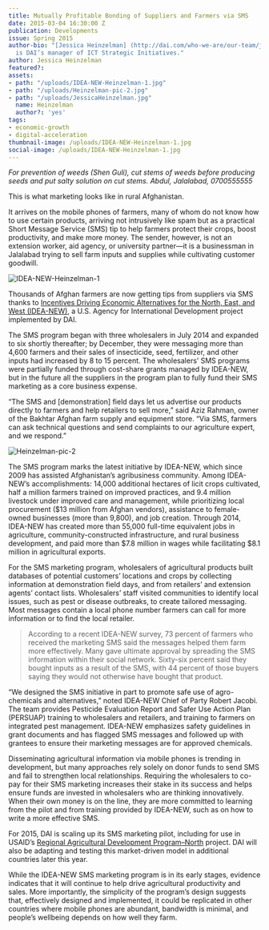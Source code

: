 ```yaml
---
title: Mutually Profitable Bonding of Suppliers and Farmers via SMS
date: 2015-03-04 16:30:00 Z
publication: Developments
issue: Spring 2015
author-bio: "[Jessica Heinzelman] (http://dai.com/who-we-are/our-team/jessica-heinzelman)
  is DAI’s manager of ICT Strategic Initiatives."
author: Jessica Heinzelman
featured?: 
assets:
- path: "/uploads/IDEA-NEW-Heinzelman-1.jpg"
- path: "/uploads/Heinzelman-pic-2.jpg"
- path: "/uploads/JessicaHeinzelman.jpg"
  name: Heinzelman
  author?: 'yes'
tags:
- economic-growth
- digital-acceleration
thumbnail-image: /uploads/IDEA-NEW-Heinzelman-1.jpg
social-image: /uploads/IDEA-NEW-Heinzelman-1.jpg
---
```


*For prevention of weeds (Shen Guli), cut stems of weeds before producing seeds and put salty solution on cut stems. Abdul, Jalalabad, 0700555555*

This is what marketing looks like in rural Afghanistan.



It arrives on the mobile phones of farmers, many of whom do not know how to use certain products, arriving not intrusively like spam but as a practical Short Message Service (SMS) tip to help farmers protect their crops, boost productivity, and make more money. The sender, however, is not an extension worker, aid agency, or university partner—it is a businessman in Jalalabad trying to sell farm inputs and supplies while cultivating customer goodwill.

![IDEA-NEW-Heinzelman-1](/uploads/IDEA-NEW-Heinzelman-1.jpg "Drawing out lessons learned from earlier IDEA-NEW SMS marketing efforts") 

Thousands of Afghan farmers are now getting tips from suppliers via SMS thanks to [Incentives Driving Economic Alternatives for the North, East, and West (IDEA-NEW)](http://dai.com/our-work/projects/afghanistan%E2%80%94incentives-driving-economic-alternatives-north-east-and-west-idea-new), a U.S. Agency for International Development project implemented by DAI.

The SMS program began with three wholesalers in July 2014 and expanded to six shortly thereafter; by December, they were messaging more than 4,600 farmers and their sales of insecticide, seed, fertilizer, and other inputs had increased by 8 to 15 percent. The wholesalers’ SMS programs were partially funded through cost-share grants managed by IDEA-NEW, but in the future all the suppliers in the program plan to fully fund their SMS marketing as a core business expense.

“The SMS and [demonstration] field days let us advertise our products directly to farmers and help retailers to sell more,” said Aziz Rahman, owner of the Bakhtar Afghan farm supply and equipment store. “Via SMS, farmers can ask technical questions and send complaints to our agriculture expert, and we respond.”

![Heinzelman-pic-2](/uploads/Heinzelman-pic-2.jpg "SMS brainstorming sticky notes") 

The SMS program marks the latest initiative by IDEA-NEW, which since 2009 has assisted Afghanistan’s agribusiness community. Among IDEA-NEW’s accomplishments: 14,000 additional hectares of licit crops cultivated, half a million farmers trained on improved practices, and 9.4 million livestock under improved care and management, while prioritizing local procurement ($13 million from Afghan vendors), assistance to female-owned businesses (more than 9,800), and job creation. Through 2014, IDEA-NEW has created more than 55,000 full-time equivalent jobs in agriculture, community-constructed infrastructure, and rural business development, and paid more than $7.8 million in wages while facilitating $8.1 million in agricultural exports.

For the SMS marketing program, wholesalers of agricultural products built databases of potential customers’ locations and crops by collecting information at demonstration field days, and from retailers’ and extension agents’ contact lists. Wholesalers’ staff visited communities to identify local issues, such as pest or disease outbreaks, to create tailored messaging. Most messages contain a local phone number farmers can call for more information or to find the local retailer.

> According to a recent IDEA-NEW survey, 73 percent of farmers who received the marketing SMS said the messages helped them farm more effectively. Many gave ultimate approval by spreading the SMS information within their social network. Sixty-six percent said they bought inputs as a result of the SMS, with 44 percent of those buyers saying they would not otherwise have bought that product. 

“We designed the SMS initiative in part to promote safe use of agro-chemicals and alternatives,” noted IDEA-NEW Chief of Party Robert Jacobi. The team provides Pesticide Evaluation Report and Safer Use Action Plan (PERSUAP) training to wholesalers and retailers, and training to farmers on integrated pest management. IDEA-NEW emphasizes safety guidelines in grant documents and has flagged SMS messages and followed up with grantees to ensure their marketing messages are for approved chemicals.

Disseminating agricultural information via mobile phones is trending in development, but many approaches rely solely on donor funds to send SMS and fail to strengthen local relationships. Requiring the wholesalers to co-pay for their SMS marketing increases their stake in its success and helps ensure funds are invested in wholesalers who are thinking innovatively. When their own money is on the line, they are more committed to learning from the pilot and from training provided by IDEA-NEW, such as on how to write a more effective SMS.

For 2015, DAI is scaling up its SMS marketing pilot, including for use in USAID’s [Regional Agricultural Development Program–North](http://dai.com/our-work/projects/afghanistan-regional-agricultural-development-program-radp%E2%80%93north) project. DAI will also be adapting and testing this market-driven model in additional countries later this year.

While the IDEA-NEW SMS marketing program is in its early stages, evidence indicates that it will continue to help drive agricultural productivity and sales. More importantly, the simplicity of the program’s design suggests that, effectively designed and implemented, it could be replicated in other countries where mobile phones are abundant, bandwidth is minimal, and people’s wellbeing depends on how well they farm.
